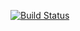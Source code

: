[![Build Status](https://travis-ci.org/POMSPOS14/hw3_sportmaster-card.svg?branch=master)](https://travis-ci.org/POMSPOS14/hw3_sportmaster-card)